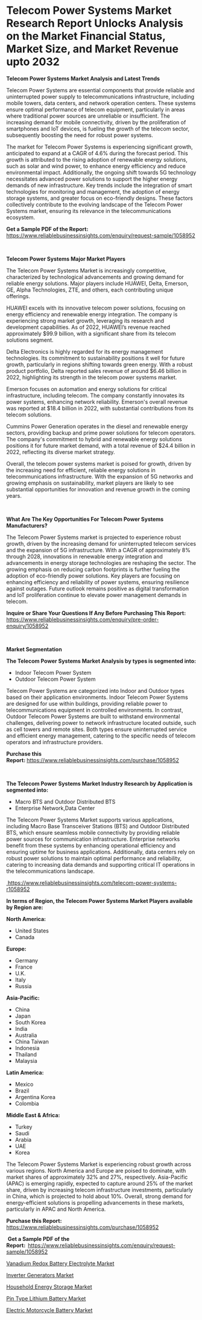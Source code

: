 <p><h1>Telecom Power Systems Market Research Report Unlocks Analysis on the Market Financial Status, Market Size, and Market Revenue upto 2032</h1></p><p><strong>Telecom Power Systems Market Analysis and Latest Trends</strong></p>
<p><p>Telecom Power Systems are essential components that provide reliable and uninterrupted power supply to telecommunications infrastructure, including mobile towers, data centers, and network operation centers. These systems ensure optimal performance of telecom equipment, particularly in areas where traditional power sources are unreliable or insufficient. The increasing demand for mobile connectivity, driven by the proliferation of smartphones and IoT devices, is fueling the growth of the telecom sector, subsequently boosting the need for robust power systems.</p><p>The market for Telecom Power Systems is experiencing significant growth, anticipated to expand at a CAGR of 4.6% during the forecast period. This growth is attributed to the rising adoption of renewable energy solutions, such as solar and wind power, to enhance energy efficiency and reduce environmental impact. Additionally, the ongoing shift towards 5G technology necessitates advanced power solutions to support the higher energy demands of new infrastructure. Key trends include the integration of smart technologies for monitoring and management, the adoption of energy storage systems, and greater focus on eco-friendly designs. These factors collectively contribute to the evolving landscape of the Telecom Power Systems market, ensuring its relevance in the telecommunications ecosystem.</p></p>
<p><strong>Get a Sample PDF of the Report:&nbsp;</strong> <a href="https://www.reliablebusinessinsights.com/enquiry/request-sample/1058952?utm_campaign=96&utm_medium=2&utm_source=Github&utm_content=ia&utm_term=13022025&utm_id=telecom-power-systems">https://www.reliablebusinessinsights.com/enquiry/request-sample/1058952</a></p>
<p>&nbsp;</p>
<p><strong>Telecom Power Systems Major Market Players</strong></p>
<p><p>The Telecom Power Systems Market is increasingly competitive, characterized by technological advancements and growing demand for reliable energy solutions. Major players include HUAWEI, Delta, Emerson, GE, Alpha Technologies, ZTE, and others, each contributing unique offerings.</p><p>HUAWEI excels with its innovative telecom power solutions, focusing on energy efficiency and renewable energy integration. The company is experiencing strong market growth, leveraging its research and development capabilities. As of 2022, HUAWEI’s revenue reached approximately $99.9 billion, with a significant share from its telecom solutions segment.</p><p>Delta Electronics is highly regarded for its energy management technologies. Its commitment to sustainability positions it well for future growth, particularly in regions shifting towards green energy. With a robust product portfolio, Delta reported sales revenue of around $6.46 billion in 2022, highlighting its strength in the telecom power systems market.</p><p>Emerson focuses on automation and energy solutions for critical infrastructure, including telecom. The company constantly innovates its power systems, enhancing network reliability. Emerson's overall revenue was reported at $18.4 billion in 2022, with substantial contributions from its telecom solutions.</p><p>Cummins Power Generation operates in the diesel and renewable energy sectors, providing backup and prime power solutions for telecom operators. The company's commitment to hybrid and renewable energy solutions positions it for future market demand, with a total revenue of $24.4 billion in 2022, reflecting its diverse market strategy.</p><p>Overall, the telecom power systems market is poised for growth, driven by the increasing need for efficient, reliable energy solutions in telecommunications infrastructure. With the expansion of 5G networks and growing emphasis on sustainability, market players are likely to see substantial opportunities for innovation and revenue growth in the coming years.</p></p>
<p>&nbsp;</p>
<p><strong>What Are The Key Opportunities For Telecom Power Systems Manufacturers?</strong></p>
<p><p>The Telecom Power Systems market is projected to experience robust growth, driven by the increasing demand for uninterrupted telecom services and the expansion of 5G infrastructure. With a CAGR of approximately 8% through 2028, innovations in renewable energy integration and advancements in energy storage technologies are reshaping the sector. The growing emphasis on reducing carbon footprints is further fueling the adoption of eco-friendly power solutions. Key players are focusing on enhancing efficiency and reliability of power systems, ensuring resilience against outages. Future outlook remains positive as digital transformation and IoT proliferation continue to elevate power management demands in telecom.</p></p>
<p><strong>Inquire or Share Your Questions If Any Before Purchasing This Report:</strong> <a href="https://www.reliablebusinessinsights.com/enquiry/pre-order-enquiry/1058952?utm_campaign=96&utm_medium=2&utm_source=Github&utm_content=ia&utm_term=13022025&utm_id=telecom-power-systems">https://www.reliablebusinessinsights.com/enquiry/pre-order-enquiry/1058952</a></p>
<p>&nbsp;</p>
<p><strong>Market Segmentation</strong></p>
<p><strong>The Telecom Power Systems Market Analysis by types is segmented into:</strong></p>
<p><ul><li>Indoor Telecom Power System</li><li>Outdoor Telecom Power System</li></ul></p>
<p><p>Telecom Power Systems are categorized into Indoor and Outdoor types based on their application environments. Indoor Telecom Power Systems are designed for use within buildings, providing reliable power to telecommunications equipment in controlled environments. In contrast, Outdoor Telecom Power Systems are built to withstand environmental challenges, delivering power to network infrastructure located outside, such as cell towers and remote sites. Both types ensure uninterrupted service and efficient energy management, catering to the specific needs of telecom operators and infrastructure providers.</p></p>
<p><strong>Purchase this Report:&nbsp;</strong><a href="https://www.reliablebusinessinsights.com/purchase/1058952?utm_campaign=96&utm_medium=2&utm_source=Github&utm_content=ia&utm_term=13022025&utm_id=telecom-power-systems">https://www.reliablebusinessinsights.com/purchase/1058952</a></p>
<p>&nbsp;</p>
<p><strong>The Telecom Power Systems Market Industry Research by Application is segmented into:</strong></p>
<p><ul><li>Macro BTS and Outdoor Distributed BTS</li><li>Enterprise Network,Data Center</li></ul></p>
<p><p>The Telecom Power Systems Market supports various applications, including Macro Base Transceiver Stations (BTS) and Outdoor Distributed BTS, which ensure seamless mobile connectivity by providing reliable power sources for communication infrastructure. Enterprise networks benefit from these systems by enhancing operational efficiency and ensuring uptime for business applications. Additionally, data centers rely on robust power solutions to maintain optimal performance and reliability, catering to increasing data demands and supporting critical IT operations in the telecommunications landscape.</p></p>
<p><a href="https://www.reliablebusinessinsights.com/telecom-power-systems-r1058952?utm_campaign=96&utm_medium=2&utm_source=Github&utm_content=ia&utm_term=13022025&utm_id=telecom-power-systems">&nbsp;https://www.reliablebusinessinsights.com/telecom-power-systems-r1058952</a></p>
<p><strong>In terms of Region, the Telecom Power Systems Market Players available by Region are:</strong></p>
<p>
    <p> <strong> North America: </strong>
        <ul>
            <li>United States</li>
            <li>Canada</li>
        </ul>
        </p> 
    <p> <strong> Europe: </strong>
        <ul>
            <li>Germany</li>
            <li>France</li>
            <li>U.K.</li>
            <li>Italy</li>
            <li>Russia</li>
        </ul>
        </p> 
    <p> <strong> Asia-Pacific: </strong>
        <ul>
            <li>China</li>
            <li>Japan</li>
            <li>South Korea</li>
            <li>India</li>
            <li>Australia</li>
            <li>China Taiwan</li>
            <li>Indonesia</li>
            <li>Thailand</li>
            <li>Malaysia</li>
        </ul>
        </p> 
    <p> <strong> Latin America: </strong>
        <ul>
            <li>Mexico</li>
            <li>Brazil</li>
            <li>Argentina Korea</li>
            <li>Colombia</li>
        </ul>
        </p> 
    <p> <strong> Middle East & Africa: </strong>
        <ul>
            <li>Turkey</li>
            <li>Saudi</li>
            <li>Arabia</li>
            <li>UAE</li>
            <li>Korea</li>
        </ul>
    </p>
    </p>
<p><p>The Telecom Power Systems Market is experiencing robust growth across various regions. North America and Europe are poised to dominate, with market shares of approximately 32% and 27%, respectively. Asia-Pacific (APAC) is emerging rapidly, expected to capture around 25% of the market share, driven by increasing telecom infrastructure investments, particularly in China, which is projected to hold about 10%. Overall, strong demand for energy-efficient solutions is propelling advancements in these markets, particularly in APAC and North America.</p></p>
<p><strong>Purchase this Report: </strong><a href="https://www.reliablebusinessinsights.com/purchase/1058952?utm_campaign=96&utm_medium=2&utm_source=Github&utm_content=ia&utm_term=13022025&utm_id=telecom-power-systems">https://www.reliablebusinessinsights.com/purchase/1058952</a></p>
<p>&nbsp;<strong>Get a Sample PDF of the Report:&nbsp;&nbsp;</strong><a href="https://www.reliablebusinessinsights.com/enquiry/request-sample/1058952?utm_campaign=96&utm_medium=2&utm_source=Github&utm_content=ia&utm_term=13022025&utm_id=telecom-power-systems">https://www.reliablebusinessinsights.com/enquiry/request-sample/1058952</a></p>
<p><strong></strong></p>
<p><p><a href="https://github.com/porstheftyux/Market-Research-Report-List-1/blob/main/vanadium-redox-battery-electrolyte-market.md?utm_campaign=96&utm_medium=2&utm_source=Github&utm_content=ia&utm_term=13022025&utm_id=telecom-power-systems">Vanadium Redox Battery Electrolyte Market</a></p><p><a href="https://github.com/shadnfamoza/Market-Research-Report-List-1/blob/main/inverter-generators-market.md?utm_campaign=96&utm_medium=2&utm_source=Github&utm_content=ia&utm_term=13022025&utm_id=telecom-power-systems">Inverter Generators Market</a></p><p><a href="https://github.com/samesdufloiw/Market-Research-Report-List-1/blob/main/household-energy-storage-market.md?utm_campaign=96&utm_medium=2&utm_source=Github&utm_content=ia&utm_term=13022025&utm_id=telecom-power-systems">Household Energy Storage Market</a></p><p><a href="https://github.com/normiaooghe3/Market-Research-Report-List-1/blob/main/pin-type-lithium-battery-market.md?utm_campaign=96&utm_medium=2&utm_source=Github&utm_content=ia&utm_term=13022025&utm_id=telecom-power-systems">Pin Type Lithium Battery Market</a></p><p><a href="https://github.com/swietanasso/Market-Research-Report-List-1/blob/main/electric-motorcycle-battery-market.md?utm_campaign=96&utm_medium=2&utm_source=Github&utm_content=ia&utm_term=13022025&utm_id=telecom-power-systems">Electric Motorcycle Battery Market</a></p></p>